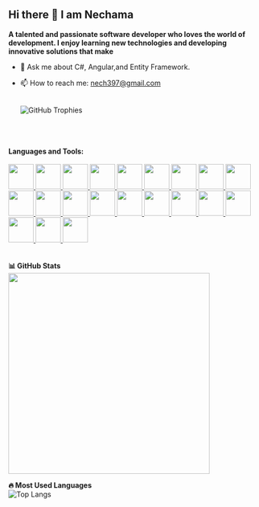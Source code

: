 ## Hi there 👋 I am Nechama
**A talented and passionate software developer who loves the world of development. I enjoy learning new technologies and developing innovative solutions that make**
<br>

- 💬 Ask me about C#, Angular,and Entity Framework.
- 📫 How to reach me: nech397@gmail.com
  <br>
  <br>

  ![GitHub Trophies](https://github-profile-trophy.vercel.app/?username=nechami-v&theme=flat&no-frame=true&margin-w=10)
<br>
<br>
<br>
<strong>Languages and Tools:</strong>
  <br>
  <br>
  <a href="https://angular.io/">
     <img src="https://github.com/user-attachments/assets/993a58ea-ff78-40c5-ac7c-5a4d685e6866" height="50" >
 </a>
 <a href="https://www.cprogramming.com/">
     <img src="https://github.com/user-attachments/assets/a593c013-4b6c-4ea9-8cf9-1b8ab216923c" height="50">
 </a>
 <a href="https://www.w3schools.com/cs/">
     <img src="https://github.com/user-attachments/assets/94084163-7e31-4fe2-95a0-3fe0600f5177"  height="50">
 </a>
 <a href="https://www.w3schools.com/css/">
     <img src="https://github.com/user-attachments/assets/543f8b5e-70eb-4be5-9307-86e6af7c1c00"  height="50">
 </a>
 <a href="https://www.docker.com/">
     <img src="https://github.com/user-attachments/assets/e90a6d61-4ad4-4f5d-ad89-4d07fc074d1d"  height="50">
 </a>
 <a href="https://dotnet.microsoft.com/en-us/">
     <img src="https://github.com/user-attachments/assets/f286b075-5252-4933-989c-8f2e07d8a540" height="50">
 </a>
 <a href="https://expressjs.com/">
     <img src="https://github.com/user-attachments/assets/13096b21-1455-40fb-9f9d-896e1b6e1bb8"  height="50">
 </a>
<a href="https://git-scm.com/">
    <img src="https://github.com/user-attachments/assets/097b502d-1f1c-4d32-8b69-bc23a8f60ccd"  height="50">
</a>
<a href="https://www.w3schools.com/html/">
    <img src="https://github.com/user-attachments/assets/0ecb233c-8102-44a2-8e89-446049fa10b1" height="50">
</a>
<a href="https://azure.microsoft.com/en-us/products/devops">
    <img src="https://github.com/user-attachments/assets/aa384757-6856-412d-b610-a39a0edf2da6"  height="50">
</a>
<a href="https://www.java.com/">
    <img src="https://github.com/user-attachments/assets/2de3f2c7-837e-4780-ac16-c0df40e4f293" height="50">
</a>
<a href="https://www.linux.org/">
    <img src="https://github.com/user-attachments/assets/28c3f8e5-11f0-4de6-b3c7-69c9c6832eb9" height="50">
</a>
<a href="https://www.mongodb.com/">
    <img src="https://github.com/user-attachments/assets/38e4ed87-9ece-49f5-b489-34369c7d5569" height="50">
</a>
<a href="https://learn.microsoft.com/en-us/ssms/download-sql-server-management-studio-ssms">
    <img src="https://github.com/user-attachments/assets/bd0e1481-46cf-4b50-a414-7cacb2337ab8"  height="50">
</a>
<a href="https://nodejs.org/en">
    <img src="https://github.com/user-attachments/assets/0528c7a3-1e1f-4607-9fed-0e7fae13039c"  height="50">
</a>
<a href="https://www.oracle.com/il-en/">
    <img src="https://logos-world.net/wp-content/uploads/2020/09/Oracle-Symbol.png"  height="50">
</a>
<a href="https://www.postman.com/">
    <img src="https://github.com/user-attachments/assets/89351cd3-6f85-4691-964b-59765fb4ea87"  height="50" margin="100">
</a>
<a href="https://www.python.org/">
    <img src="https://github.com/user-attachments/assets/64774761-c121-4340-a1dc-3ac3b437a992"  height="50">
</a>
<a href="https://react.dev/">
    <img src="https://github.com/user-attachments/assets/5e9c8095-6358-468e-b2d0-0632b957806f"  height="50">
</a>
<a href="https://www.php.net/">
    <img src="https://github.com/user-attachments/assets/ceca4d06-7eba-491b-ae3f-5eec4f976970"  height="50">
</a>
<a href="https://wordpress.com/">
    <img src="https://github.com/user-attachments/assets/34527edd-1138-4c07-a6b2-0337bbd63dce"  height="50">
</a>
<br>
<br>
<br>
<strong>📊 GitHub Stats</strong>
<br>

<img src="https://github-readme-stats.vercel.app/api?username=nechami-v&show_icons=true&theme=light" width="400px">

**🔥 Most Used Languages** <br>
![Top Langs](https://github-readme-stats.vercel.app/api/top-langs/?username=nechami-v&layout=compact&theme=light)  


